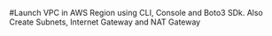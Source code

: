 #Launch VPC in AWS Region using CLI, Console and Boto3 SDk. Also Create Subnets, Internet Gateway and NAT Gateway
